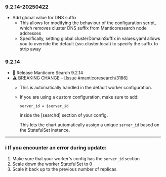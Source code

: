 ### 9.2.14-20250422

* Add global value for DNS suffix
  * This allows for modifying the behaviour of the configuration script, which
    removes cluster DNS suffix from Manticoresearch node addresses
  * Specifically, setting global.clusterDomainSuffix in values.yaml allows you to
    override the default (svc.cluster.local) to specify the suffix to strip away

### 9.2.14

* 🚀 Release Manticore Search 9.2.14
* ⚠️ BREAKING CHANGE – [Issue #manticoresearch/3186]
  * This is automatically handled in the default worker configuration.
  * If you are using a custom configuration, make sure to add:

    ```
    server_id = $server_id
    ```

    inside the [searchd] section of your config.

    This lets the chart automatically assign a unique `server_id` based on the StatefulSet instance.

---

### ℹ️ If you encounter an error during update:
1. Make sure that your worker's config has the `server_id` section
2. Scale down the worker StatefulSet to 0
3. Scale it back up to the previous number of replicas.
